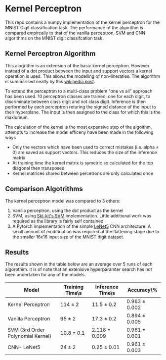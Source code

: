 # Kernel Perceptron

This repo contains a numpy implementation of the kernel perceptron for the MNIST Digit classification task. The performance of the algorithm is compared empircally to that of the vanilla perceptron, SVM and CNN algorithms on the MNIST digit classifcation task.

## Kernel Perceptron Algorithm

This alogrithm is an extension of the basic kernel perceptron. However instead of a dot product between the input and support vectors a kernel operation is used. This allows the modelling of non-lineraties. The algorithm is summarised neatly by this [wikipedia post](https://en.wikipedia.org/wiki/Kernel_perceptron).

To extend the perceptron to a multi-class problem "one vs all" approach has been used. 10 perceptron classes are trained, one for each digit, to discriminate between class digit and not class digit. Inference is then performed by each perceptron returing the signed distance of the input to their hyperplane. The input is then assigned to the class for which this is the maxiumum. 

The calculation of the kernel is the most expensive step of the algoithm, attempts to increase the model efficeny have been made in the following ways
+   Only the vectors which have been used to correct mistakes (i.e. alpha ≠ 0) are saved as support vectors. This reduces the size of the inference matrix
+   At training time the kernel matrix is symetric so calculated for the top diagonal then transposed
+   Kernel matrices shared between percetrons are only calculated once

## Comparison Algotrithms

The kernel perceptron model was compared to 3 others:
1.  Vanilla perceptron, using the dot product as the kernel
2.  SVM, using [Ski-kit's SVM](https://scikit-learn.org/stable/modules/svm.html) implementation. Little additional work was required as the library is fairly self contained
3. A Pytorch implementation of the simple [LeNet5](https://en.wikipedia.org/wiki/LeNet) CNN architecture. A small amount of modification was required at the flattening stage due to the smaller 16x16 input size of the MNIST digit dataset.

## Results

The results shown in the table below are an average over 5 runs of each algorothim. It is of note that an extenisive hyperparamter search has not been undertaken for any of the models.

| Model                             | Training Time\s | Inference Time\s | Accuracy\\%  |
|-----------------------------------|-----------------|------------------|-------------|
| Kernel Perceptron                 | 114 ± 2   | 11.5 ± 0.2     | 0.963 ± 0.002 |
| Vanilla Perceptron                | 95 ± 2    | 17.3 ± 0.2     | 0.894 ± 0.005 |
| SVM (3rd Order Polynomial Kernel) | 10.8 ± 0.1    | 2.118 ± 0.009      | 0.961 ± 0.001 |
| CNN- LeNet5                       | 24 ± 2    | 0.25 ± 0.01      | 0.961 ± 0.003 |
